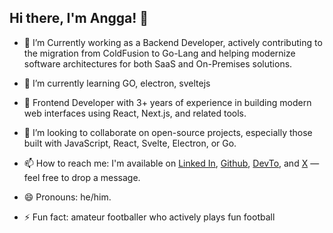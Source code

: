 ## Hi there, I'm Angga!  👋
<!--
[![LinkedIn Badge](https://img.shields.io/badge/anggarobo-informational?style=flat&logo=linkedin&logoColor=white&color=4169E1)](https://www.linkedin.com/in/anggarobo/)
[![Github Badge](https://img.shields.io/badge/anggarobo-informational?style=flat&logo=github&logoColor=white&color=2F4F4F)](https://github.com/anggarobo)
[![Twitter Badge](https://img.shields.io/badge/anggarobo-informational?style=flat&logo=twitter&logoColor=white&color=1E90FF)](https://twitter.com/anggarobo)

A Frontend Developer, specializing in React and all its magical frameworks. I turn UI designs into reality using React/Next/Remix, Typescript & CSS. 
Turning user interface into user smile-face. Software Engineer with a passion for developing an attractive experience and make user interactions better than a sunset on the beach for web applications. Code wrangler, testing the limits of logic and sanity, Debugging errors and designing executable solutions, it's all in a day's work for me. Debugging errors is my superpower. I'm here to execute code solutions and make the world a better place.


**anggarobo/anggarobo** is a ✨ _special_ ✨ repository because its `README.md` (this file) appears on your GitHub profile.

Here are some ideas to get you started:
-->

- 🔭 I’m Currently working as a Backend Developer, actively contributing to the migration from ColdFusion to Go-Lang and helping modernize software architectures for both SaaS and On-Premises solutions.
- 🌱 I’m currently learning GO, electron, sveltejs
- 🌱 Frontend Developer with 3+ years of experience in building modern web interfaces using React, Next.js, and related tools.
- 👯 I’m looking to collaborate on open-source projects, especially those built with JavaScript, React, Svelte, Electron, or Go.

- 📫 How to reach me: I'm available on [Linked In](https://linkedin.com/in/anggarobo/), [Github](https://github.com/anggarobo/), [DevTo](https://dev.to/angga), and [X](https://x.com/anggarobo) — feel free to drop a message.
- 😄 Pronouns: he/him.
- ⚡ Fun fact: amateur footballer who actively plays fun football

